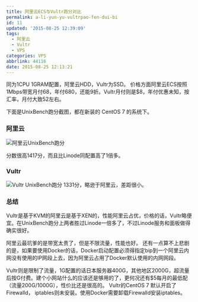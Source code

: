 ```yaml
---
title: 阿里云ECS与Vultr跑分对比
permalink: a-li-yun-yu-vultrpao-fen-dui-bi
id: 11
updated: '2015-08-25 12:39:09'
tags:
  - 阿里云
  - Vultr
  - VPS
categories: VPS
abbrlink: 44116
date: 2015-08-25 12:13:21
---
```


同为1CPU 1GRAM配置，阿里云HDD，Vultr为SSD。
价格方面阿里云ECS按照1Mbps带宽月付68，年付680，还能9折。Vultr月付则是$8，年付优惠未知，按汇率，月付大致52左右。

下面是UnixBench跑分截图，都在新装的 CentOS 7 的系统下。
### 阿里云
![阿里云UnixBench跑分](http://7xkv17.com1.z0.glb.clouddn.com/ghost/0/2d/5cbb727cfdc89c90dadec8195dcc7.jpg)

分数很高1417分，而且比Linode同配置高了1倍多。

### Vultr
![Vultr UnixBench跑分](http://7xkv17.com1.z0.glb.clouddn.com/ghost/4/2d/b44a7e366f433e7a76eafd454597b.jpg)
1331分，略逊于阿里云，差距很小。

### 总结
Vultr是基于KVM的阿里云是基于XEN的，性能阿里云占优，价格的话，Vultr略便宜。在UnixBench跑分上两者胜过Linode一倍多了，不过Linode服务和面板做得确实很好。

阿里云最坑爹的是带宽太贵了，但是不限流量，性能也好。
还有一点算不上悲剧的是，如果要使用Docker的话，Docker启动配置必须得指定bip到一个阿里云内网没有使用的IP网段上去，因为阿里云占用了Docker默认使用的内网网段。

Vultr则是限制了流量，1G配置的话日本服务器400G，其他地区2000G，超流量后按G付费。建个小网站什么的应该还是够用的了，更何况还有$5每月的最低配（流量200G/1000G），性价比还是很高的。
Vultr的CentOS 7 默认开启了 Firewalld， iptables则未安装。使用Docker需要卸载Firewalld安装iptables。